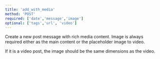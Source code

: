 ```yaml
---
title: 'add_with_media'
method: 'POST'
required: ['date','message','image']
optional: ['tags','url', 'video']
---
```


Create a new post message with rich media content. Image is always required either as the main content or the placeholder image to video.

If it is a video post, the image should be the same dimensions as the video.